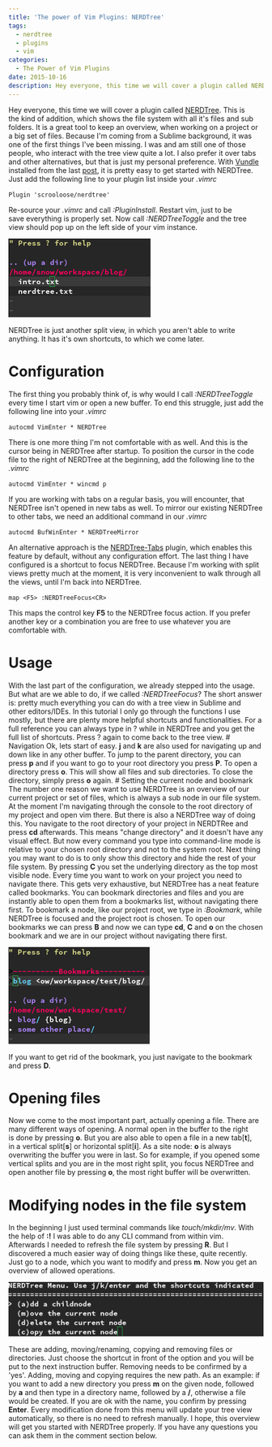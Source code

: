 ```yaml
---
title: 'The power of Vim Plugins: NERDTree'
tags:
  - nerdtree
  - plugins
  - vim
categories:
  - The Power of Vim Plugins
date: 2015-10-16
description: Hey everyone, this time we will cover a plugin called NERDTree. This is the kind of addition, which shows the file system with all it's files and sub folders. It is a great tool to keep an overview, when working on a project or a big set of files.
---
```


Hey everyone, this time we will cover a plugin called
[NERDTree](https://github.com/scrooloose/nerdtree). This is the kind of
addition, which shows the file system with all it's files and sub folders. It
is a great tool to keep an overview, when working on a project or a big set of
files. Because I'm coming from a Sublime background, it was one of the first
things I've been missing. I was and am still one of those people, who interact
with the tree view quite a lot. I also prefer it over tabs and other
alternatives, but that is just my personal preference. With
[Vundle](https://github.com/VundleVim/Vundle.vim) installed from the last
[post](http://snow-dev.com/the-power-of-vim-plugins-vundle/), it is pretty easy
to get started with NERDTree. Just add the following line to your plugin list
inside your _.vimrc_

```vim
Plugin 'scrooloose/nerdtree'
```

Re-source your _.vimrc_ and call _:PluginInstall_. Restart vim, just to be
save everything is properly set. Now call _:NERDTreeToggle_ and the tree view
should pop up on the left side of your vim instance.

<img src="/images/nerdtree.png" alt="NerdTree" title="NerdTree" />

NERDTree is just another split view, in which you aren't able to write
anything. It has it's own shortcuts, to which we come later. 

# Configuration
The first thing you probably think of, is why would I call _:NERDTreeToggle_
every time I start vim or open a new buffer. To end this struggle, just add the
following line into your _.vimrc_

```vim
autocmd VimEnter * NERDTree
```

There is one more thing I'm not comfortable with as well. And this is the
cursor being in NERDTree after startup. To position the cursor in the code file
to the right of NERDTree at the beginning, add the following line to the
_.vimrc_

```vim
autocmd VimEnter * wincmd p
```

If you are working with tabs on a regular basis, you will encounter, that
NERDTree isn't opened in new tabs as well. To mirror our existing NERDTree to
other tabs, we need an additional command in our _.vimrc_

```
autocmd BufWinEnter * NERDTreeMirror
```

An alternative approach is the
[NERDTree-Tabs](https://github.com/jistr/vim-nerdtree-tabs) plugin, which
enables this feature by default, without any configuration effort. The last
thing I have configured is a shortcut to focus NERDTree. Because I'm working
with split views pretty much at the moment, it is very inconvenient to walk
through all the views, until I'm back into NERDTree.

```vim
map <F5> :NERDTreeFocus<CR>
```

This maps the control key __F5__ to the NERDTree focus action. If you prefer
another key or a combination you are free to use whatever you are comfortable
with.

# Usage
With the last part of the configuration, we already stepped into the usage.
But what are we able to do, if we called _:NERDTreeFocus_? The short answer
is: pretty much everything you can do with a tree view in Sublime and
other editors/IDEs. In this tutorial I only go through the functions I use
mostly, but there are plenty more helpful shortcuts and functionalities. For a
full reference you can always type in ? while in NERDTree and you get the full
list of shortcuts. Press ? again to come back to the tree view.  # Navigation
Ok, lets start of easy. __j__ and __k__ are also used for navigating up and
down like in any other buffer. To jump to the parent directory, you can
press __p__ and if you want to go to your root directory you press __P__. To
open a directory press __o__. This will show all files and sub directories. To
close the directory, simply press __o__ again.  # Setting the current node and
bookmark The number one reason we want to use NERDTree is an overview of our
current project or set of files, which is always a sub node in our file system.
At the moment I'm navigating through the console to the root directory of my
project and open vim there. But there is also a NERDTree way of doing this. You
navigate to the root directory of your project in NERDTRee and press __cd__
afterwards. This means "change directory" and it doesn't have any visual
effect. But now every command you type into command-line mode is relative to
your chosen root directory and not to the system root. Next thing you may want
to do is to only show this directory and hide the rest of your file system. By
pressing __C__ you set the underlying directory as the top most visible node.
Every time you want to work on your project you need to navigate there. This
gets very exhaustive, but NERDTree has a neat feature called bookmarks. You can
bookmark directories and files and you are instantly able to open them from a
bookmarks list, without navigating there first. To bookmark a node, like our
project root, we type in _:Bookmark_, while NERDTree is focused and the project
root is chosen. To open our bookmarks we can press __B__ and now we can
type __cd__, __C__ and __o__ on the chosen bookmark and we are in our project
without navigating there first. 

<img src="/images/nerdtree_bookmarks.png" alt="NerdTree Bookmarks" title="NerdTree Bookmarks" />

If you want to get rid of the bookmark, you just navigate to the bookmark
and press __D__.  

# Opening files
Now we come to the most important part, actually opening a file. There are
many different ways of opening. A normal open in the buffer to the right
is done by pressing __o__. But you are also able to open a file in a new
tab\[__t__\], in a vertical split\[__s__\] or horizontal split\[__i__\]. As a
site node: __o__ is always overwriting the buffer you were in last. So for
example, if you opened some vertical splits and you are in the most right
split, you focus NERDTree and open another file by pressing __o__, the most
right buffer will be overwritten. 

# Modifying nodes in the file system
In the beginning I just used terminal commands like _touch/mkdir/mv_. With the
help of __:!__ I was able to do any CLI command from within vim. Afterwards I
needed to refresh the file system by pressing __R__. But I discovered a much
easier way of doing things like these, quite recently. Just go to a node, which
you want to modify and press __m__. Now you get an overview of allowed
operations.  

<img src="/images/nerdtree_menu.png" alt="NERDTree Menu" title="NERDTree Menu" />

These are adding, moving/renaming, copying and removing files or directories.
Just choose the shortcut in front of the option and you will be put to the next
instruction buffer. Removing needs to be confirmed by a 'yes'. Adding, moving
and copying requires the new path. As an example: if you want to add a new
directory you press __m__ on the given node, followed by __a__ and then type in
a directory name, followed by a __/__, otherwise a file would be created. If
you are ok with the name, you confirm by pressing __Enter__. Every modification
done from this menu will update your tree view automatically, so there is no
need to refresh manually. I hope, this overview will get you started with
NERDTree properly. If you have any questions you can ask them in the comment
section below.
